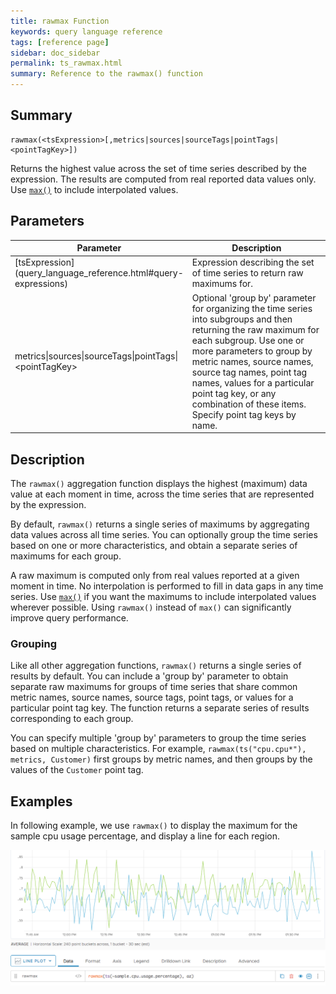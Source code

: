 ```yaml
---
title: rawmax Function
keywords: query language reference
tags: [reference page]
sidebar: doc_sidebar
permalink: ts_rawmax.html
summary: Reference to the rawmax() function
---
```

## Summary
```
rawmax(<tsExpression>[,metrics|sources|sourceTags|pointTags|<pointTagKey>])
```

Returns the highest value across the set of time series described by the expression. The results are computed from real reported data values only. 
Use [`max()`](ts_max.html) to include interpolated values.

## Parameters

<table>
<tbody>
<thead>
<tr><th width="30%">Parameter</th><th width="70%">Description</th></tr>
</thead>
<tr>
<td markdown="span"> [tsExpression](query_language_reference.html#query-expressions)</td>
<td>Expression describing the set of time series to return raw maximums for. </td></tr>
<tr>
<td>metrics&vert;sources&vert;sourceTags&vert;pointTags&vert;&lt;pointTagKey&gt;</td>
<td>Optional 'group by' parameter for organizing the time series into subgroups and then returning the raw maximum for each subgroup.
Use one or more parameters to group by metric names, source names, source tag names, point tag names, values for a particular point tag key, or any combination of these items. Specify point tag keys by name.</td>
</tr>
</tbody>
</table>


## Description

The `rawmax()` aggregation function displays the highest (maximum) data value at each moment in time, across the time series that are represented by the expression.

By default, `rawmax()` returns a single series of maximums by aggregating data values across all time series. You can optionally group the time series based on one or more characteristics, and obtain a separate series of maximums for each group.

A raw maximum is computed only from real values reported at a given moment in time. 
No interpolation is performed to fill in data gaps in any time series.
Use [`max()`](ts_max.html) if you want the maximums to include interpolated values wherever possible. Using `rawmax()` instead of `max()` can significantly improve query performance. 

### Grouping

Like all other aggregation functions, `rawmax()` returns a single series of results by default. You can include a 'group by' parameter to obtain separate raw maximums for groups of time series that share common metric names, source names, source tags, point tags, or values for a particular point tag key. 
The function returns a separate series of results corresponding to each group.

You can specify multiple 'group by' parameters to group the time series based on multiple characteristics. For example, `rawmax(ts("cpu.cpu*"), metrics, Customer)` first groups by metric names, and then groups by the values of the `Customer` point tag.


## Examples

In following example, we use `rawmax()` to display the maximum for the sample cpu usage percentage, and display a line for each region.

![raw max](images/ts_rawmax_aggr.png)
